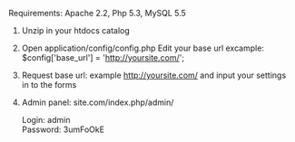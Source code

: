 Requirements:
Apache 2.2, Php 5.3, MySQL 5.5

1. Unzip in your htdocs catalog

2. Open application/config/config.php
   Edit your base url excample: $config['base_url'] = 'http://yoursite.com/';

3. Request base url: example http://yoursite.com/ and input your settings in to the forms

4. Admin panel: site.com/index.php/admin/

   Login: admin  
   Password: 3umFoOkE


